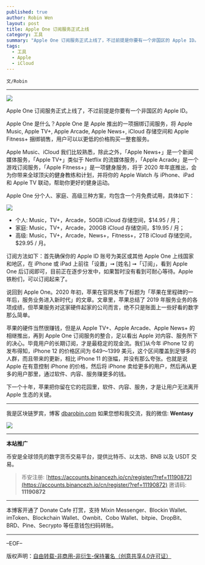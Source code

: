 ```yaml
---
published: true
author: Robin Wen
layout: post
title: Apple One 订阅服务正式上线
category: 工具
summary: "Apple One 订阅服务正式上线了，不过前提是你要有一个非国区的 Apple ID。Apple One 是什么？Apple One 是 Apple 推出的一项捆绑订阅服务，将 Apple Music, Apple TV+, Apple Arcade, Apple News+, iCloud 存储空间和 Apple Fitness+ 捆绑销售，用户可以以更低的价格购买一整套服务。下一个十年，苹果把你留在它的花园里，软件、内容、服务，才是让用户无法离开 Apple 生态的关键。"
tags:
  - 工具
  - Apple
  - iCloud
---
```


`文/Robin`

***

![](https://cdn.dbarobin.com/qwqmumt.png)

Apple One 订阅服务正式上线了，不过前提是你要有一个非国区的 Apple ID。

Apple One 是什么？Apple One 是 Apple 推出的一项捆绑订阅服务，将 Apple Music, Apple TV+, Apple Arcade, Apple News+, iCloud 存储空间和 Apple Fitness+ 捆绑销售，用户可以以更低的价格购买一整套服务。

Apple Music、iCloud 我们比较熟悉，除此之外，「Apple News+」是一个新闻媒体服务，「Apple TV+」类似于 Netflix 的流媒体服务，「Apple Acrade」是一个游戏订阅服务，「Apple Fitness+」是一项健身服务，将于 2020 年年底推出，会为你带来全球顶尖的健身教练和计划，并将你的 Apple Watch 与 iPhone、iPad 和 Apple TV 联动，帮助你更好的健身运动。

Apple One 分个人、家庭、高级三种方案，均包含一个月免费试用，具体如下：

![](https://cdn.dbarobin.com/vxbcbsb.png)

* 个人: Music，TV+，Arcade，50GB iCloud 存储空间，$14.95 / 月；
* 家庭: Music，TV+，Arcade，200GB iCloud 存储空间，$19.95 / 月；
* 高级: Music，TV+，Arcade，News+，Fitness+，2TB iCloud 存储空间，$29.95 / 月。

订阅方法如下：首先确保你的 Apple ID 账号为美区或其他 Apple One 上线国家和地区，在 iPhone 或 iPad 上前往「设置」➞ [姓名] ➞「订阅」，看到 Apple One 后订阅即可，目前正在逐步分发中，如果暂时没有看到可耐心等待。Apple 铁粉们，可以订阅起来了。

说回到 Apple One。2020 年初，苹果在官网发布了标题为「苹果在里程碑的一年后，服务业务进入新时代」的文章。文章里，苹果总结了 2019 年服务业务的各项成绩，但苹果服务对这家硬件起家的公司而言，绝不只是账面上一些好看的数字那么简单。

苹果的硬件当然很赚钱，但是从 Apple TV+、Apple Arcade、Apple News+ 的相继推出，再到 Apple One 订阅服务的整合，足以看出 Apple 对内容、服务所下的决心。毕竟用户的长期订阅，才是最稳定的现金流。我们从今年 iPhone 12 的发布得知，iPhone 12 的价格区间为 649～1399 美元，这个区间覆盖到足够多的人群，而且带来的更新，相比 iPhone 11 的涨幅，并没有那么夸张。也就是说 Apple 在有意控制 iPhone 的价格，然后将 iPhone 卖给更多的用户，然后再从更多的用户那里，通过软件、内容、服务赚更多的钱。

下一个十年，苹果把你留在它的花园里，软件、内容、服务，才是让用户无法离开 Apple 生态的关键。

***

我是区块链罗宾，博客 [dbarobin.com](https://dbarobin.com/)
如果您想和我交流，我的微信: **Wentasy**

![](https://cdn.dbarobin.com/v4yywe2.png)

***

**本站推广**

币安是全球领先的数字货币交易平台，提供比特币、以太坊、BNB 以及 USDT 交易。

> 币安注册: [https://accounts.binancezh.io/cn/register/?ref=11190872](https://accounts.binancezh.io/cn/register/?ref=11190872)
> 邀请码: **11190872**

***

本博客开通了 Donate Cafe 打赏，支持 Mixin Messenger、Blockin Wallet、imToken、Blockchain Wallet、Ownbit、Cobo Wallet、bitpie、DropBit、BRD、Pine、Secrypto 等任意钱包扫码转账。

<center>
    <div class="--donate-button"
         data-button-id="f8b9df0d-af9a-460d-8258-d3f435445075"
    ></div>
</center>

***

–EOF–

版权声明：[自由转载-非商用-非衍生-保持署名（创意共享4.0许可证）](http://creativecommons.org/licenses/by-nc-nd/4.0/deed.zh)